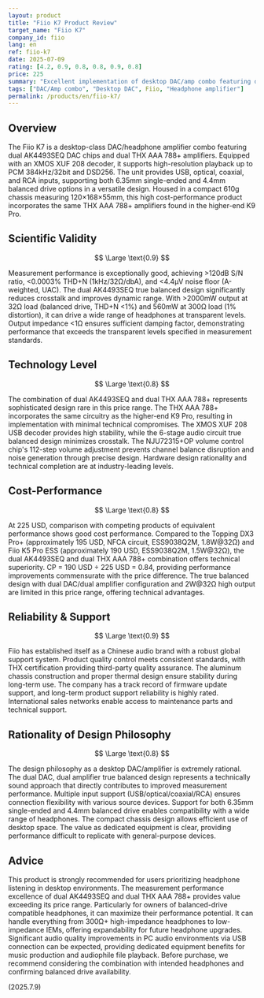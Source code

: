 ```yaml
---
layout: product
title: "Fiio K7 Product Review"
target_name: "Fiio K7"
company_id: fiio
lang: en
ref: fiio-k7
date: 2025-07-09
rating: [4.2, 0.9, 0.8, 0.8, 0.9, 0.8]
price: 225
summary: "Excellent implementation of desktop DAC/amp combo featuring dual AK4493SEQ DACs and THX AAA 788+ amplifiers"
tags: ["DAC/Amp combo", "Desktop DAC", Fiio, "Headphone amplifier"]
permalink: /products/en/fiio-k7/
---
```


## Overview

The Fiio K7 is a desktop-class DAC/headphone amplifier combo featuring dual AK4493SEQ DAC chips and dual THX AAA 788+ amplifiers. Equipped with an XMOS XUF 208 decoder, it supports high-resolution playback up to PCM 384kHz/32bit and DSD256. The unit provides USB, optical, coaxial, and RCA inputs, supporting both 6.35mm single-ended and 4.4mm balanced drive options in a versatile design. Housed in a compact 610g chassis measuring 120×168×55mm, this high cost-performance product incorporates the same THX AAA 788+ amplifiers found in the higher-end K9 Pro.

## Scientific Validity

$$ \Large \text{0.9} $$

Measurement performance is exceptionally good, achieving >120dB S/N ratio, <0.0003% THD+N (1kHz/32Ω/dbA), and <4.4μV noise floor (A-weighted, UAC). The dual AK4493SEQ true balanced design significantly reduces crosstalk and improves dynamic range. With >2000mW output at 32Ω load (balanced drive, THD+N <1%) and 560mW at 300Ω load (1% distortion), it can drive a wide range of headphones at transparent levels. Output impedance <1Ω ensures sufficient damping factor, demonstrating performance that exceeds the transparent levels specified in measurement standards.

## Technology Level

$$ \Large \text{0.8} $$

The combination of dual AK4493SEQ and dual THX AAA 788+ represents sophisticated design rare in this price range. The THX AAA 788+ incorporates the same circuitry as the higher-end K9 Pro, resulting in implementation with minimal technical compromises. The XMOS XUF 208 USB decoder provides high stability, while the 6-stage audio circuit true balanced design minimizes crosstalk. The NJU72315+OP volume control chip's 112-step volume adjustment prevents channel balance disruption and noise generation through precise design. Hardware design rationality and technical completion are at industry-leading levels.

## Cost-Performance

$$ \Large \text{0.8} $$

At 225 USD, comparison with competing products of equivalent performance shows good cost performance. Compared to the Topping DX3 Pro+ (approximately 195 USD, NFCA circuit, ESS9038Q2M, 1.8W@32Ω) and Fiio K5 Pro ESS (approximately 190 USD, ESS9038Q2M, 1.5W@32Ω), the dual AK4493SEQ and dual THX AAA 788+ combination offers technical superiority. CP = 190 USD ÷ 225 USD = 0.84, providing performance improvements commensurate with the price difference. The true balanced design with dual DAC/dual amplifier configuration and 2W@32Ω high output are limited in this price range, offering technical advantages.

## Reliability & Support

$$ \Large \text{0.9} $$

Fiio has established itself as a Chinese audio brand with a robust global support system. Product quality control meets consistent standards, with THX certification providing third-party quality assurance. The aluminum chassis construction and proper thermal design ensure stability during long-term use. The company has a track record of firmware update support, and long-term product support reliability is highly rated. International sales networks enable access to maintenance parts and technical support.

## Rationality of Design Philosophy

$$ \Large \text{0.8} $$

The design philosophy as a desktop DAC/amplifier is extremely rational. The dual DAC, dual amplifier true balanced design represents a technically sound approach that directly contributes to improved measurement performance. Multiple input support (USB/optical/coaxial/RCA) ensures connection flexibility with various source devices. Support for both 6.35mm single-ended and 4.4mm balanced drive enables compatibility with a wide range of headphones. The compact chassis design allows efficient use of desktop space. The value as dedicated equipment is clear, providing performance difficult to replicate with general-purpose devices.

## Advice

This product is strongly recommended for users prioritizing headphone listening in desktop environments. The measurement performance excellence of dual AK4493SEQ and dual THX AAA 788+ provides value exceeding its price range. Particularly for owners of balanced-drive compatible headphones, it can maximize their performance potential. It can handle everything from 300Ω+ high-impedance headphones to low-impedance IEMs, offering expandability for future headphone upgrades. Significant audio quality improvements in PC audio environments via USB connection can be expected, providing dedicated equipment benefits for music production and audiophile file playback. Before purchase, we recommend considering the combination with intended headphones and confirming balanced drive availability.

(2025.7.9)